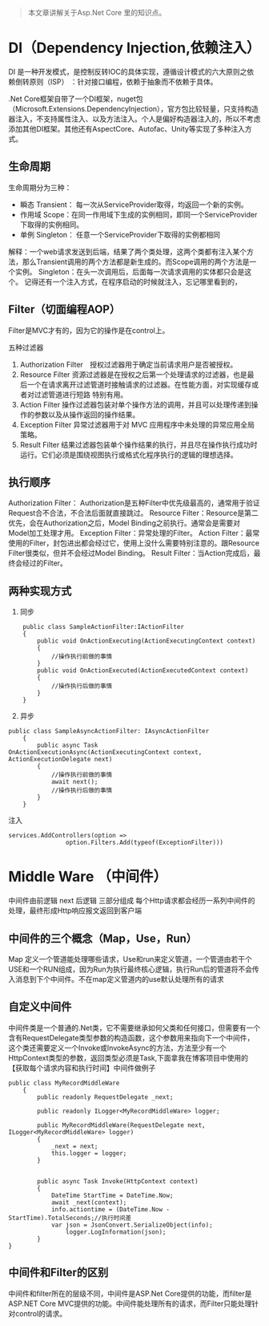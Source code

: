 > 本文章讲解关于Asp.Net Core 里的知识点。

# DI（Dependency Injection,依赖注入）

DI 是一种开发模式，是控制反转IOC的具体实现，遵循设计模式的六大原则之依赖倒转原则（ISP） ：针对接口编程，依赖于抽象而不依赖于具体。

.Net Core框架自带了一个DI框架，nuget包（Microsoft.Extensions.DependencyInjection），官方包比较轻量，只支持构造器注入，不支持属性注入、以及方法注入。个人是偏好构造器注入的，所以不考虑添加其他DI框架。其他还有AspectCore、Autofac、Unity等实现了多种注入方式。

## 生命周期
生命周期分为三种： 
- 瞬态 Transient： 每一次从ServiceProvider取得，均返回一个新的实例。
- 作用域 Scope：在同一作用域下生成的实例相同，即同一个ServiceProvider下取得的实例相同。
- 单例 Singleton： 任意一个ServiceProvider下取得的实例都相同

解释：一个web请求发送到后端，结果了两个类处理，这两个类都有注入某个方法，那么Transient调用的两个方法都是新生成的。而Scope调用的两个方法是一个实例。
Singleton：在头一次调用后，后面每一次请求调用的实体都只会是这个。
记得还有一个注入方式，在程序启动的时候就注入，忘记哪里看到的，

## Filter（切面编程AOP）
Filter是MVC才有的，因为它的操作是在control上。

五种过滤器

1. Authorization Filter　授权过滤器用于确定当前请求用户是否被授权。
2. Resource Filter 资源过滤器是在授权之后第一个处理请求的过滤器，也是最后一个在请求离开过滤管道时接触请求的过滤器。在性能方面，对实现缓存或者对过滤管道进行短路 特别有用。
3. Action Filter 操作过滤器包装对单个操作方法的调用，并且可以处理传递到操作的参数以及从操作返回的操作结果。
4. Exception Filter 异常过滤器用于对 MVC 应用程序中未处理的异常应用全局策略。
5. Result Filter 结果过滤器包装单个操作结果的执行，并且尽在操作执行成功时运行。它们必须是围绕视图执行或格式化程序执行的逻辑的理想选择。

## 执行顺序
Authorization Filter：
Authorization是五种Filter中优先级最高的，通常用于验证Request合不合法，不合法后面就直接跳过。
Resource Filter：Resource是第二优先，会在Authorization之后，Model Binding之前执行。通常会是需要对Model加工处理才用。
Exception Filter：异常处理的Filter。
Action Filter：最常使用的Filter，封包进出都会经过它，使用上没什么需要特别注意的。跟Resource Filter很类似，但并不会经过Model Binding。
Result Filter：当Action完成后，最终会经过的Filter。

## 两种实现方式
1. 同步
```
    public class SampleActionFilter:IActionFilter
    {
        public void OnActionExecuting(ActionExecutingContext context)
        {
            //操作执行前做的事情
        }
        public void OnActionExecuted(ActionExecutedContext context)
        {
            //操作执行后做的事情
        }
    }
```
2. 异步
```
public class SampleAsyncActionFilter: IAsyncActionFilter
    {
        public async Task OnActionExecutionAsync(ActionExecutingContext context, ActionExecutionDelegate next)
        {
            //操作执行前做的事情
            await next();
            //操作执行后做的事情
        }
    }
```
注入
```
services.AddControllers(option =>
                option.Filters.Add(typeof(ExceptionFilter)))            
```
# Middle Ware （中间件）
中间件由前逻辑 next 后逻辑 三部分组成
每个Http请求都会经历一系列中间件的处理，最终形成Http响应报文返回到客户端
## 中间件的三个概念（Map，Use，Run）
Map 定义一个管道能处理哪些请求，Use和run来定义管道，一个管道由若干个USE和一个RUN组成，因为Run为执行最终核心逻辑，执行Run后的管道将不会传入消息到下个中间件。不在map定义管道内的use默认处理所有的请求

## 自定义中间件
中间件类是一个普通的.Net类，它不需要继承如何父类和任何接口，但需要有一个含有RequestDelegate类型参数的构造函数，这个参数用来指向下一个中间件，这个类还需要定义一个Invoke或InvokeAsync的方法，方法至少有一个HttpContext类型的参数，返回类型必须是Task,下面拿我在博客项目中使用的【获取每个请求内容和执行时间】中间件做例子

```
public class MyRecordMiddleWare
    {
        public readonly RequestDelegate _next;

        public readonly ILogger<MyRecordMiddleWare> logger;

        public MyRecordMiddleWare(RequestDelegate next, ILogger<MyRecordMiddleWare> logger)
        {
            _next = next;
            this.logger = logger;
        }


        public async Task Invoke(HttpContext context)
        {
            DateTime StartTime = DateTime.Now;
            await _next(context);
            info.actiontime = (DateTime.Now - StartTime).TotalSeconds;//执行时间差
            var json = JsonConvert.SerializeObject(info);
                logger.LogInformation(json);
        }
}
```

## 中间件和Filter的区别
中间件和filter所在的层级不同，中间件是ASP.Net Core提供的功能，而filter是ASP.NET Core MVC提供的功能。中间件能处理所有的请求，而Filter只能处理针对control的请求。